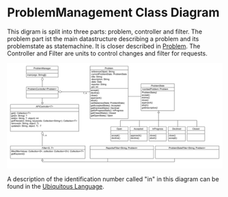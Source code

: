 # ProblemManagement Class Diagram

This digram is split into three parts: problem, controller and filter. The problem part ist the main datastructure describing a problem and its problemstate as statemachine. It is closer described in [Problem](https://git.scc.kit.edu/cm-tm/cm-team/3.projectwork/pse/domain/1-problem/-/blob/dev/pages/bounded_context_entity_relation_view.md). The Controller and Filter are units to control changes and filter for requests.

![ProblemManagement Class Diagram](../figures/problem_context_class_diagram_1.5.png)

A description of the identification number called "in" in this diagram can be found in the [Ubiquitous Language](https://git.scc.kit.edu/-/ide/project/cm-tm/cm-team/3.projectwork/pse/docsc/tree/english-translation/-/pages/ubiquitous_language.md/).
